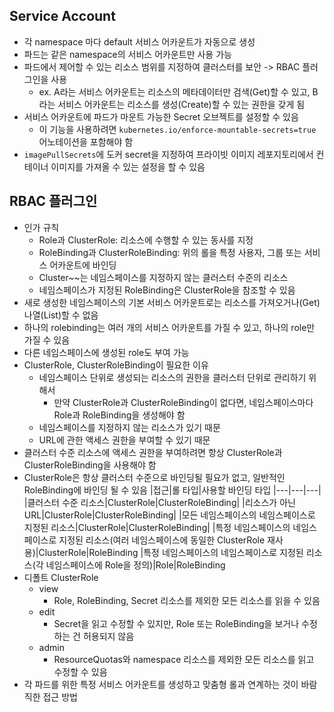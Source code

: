 ## Service Account
- 각 namespace 마다 default 서비스 어카운트가 자동으로 생성
- 파드는 같은 namespace의 서비스 어카운트만 사용 가능
- 파드에서 제어할 수 있는 리소스 범위를 지정하여 클러스터를 보안 -> RBAC 플러그인을 사용
  - ex. A라는 서비스 어카운트는 리소스의 메타데이터만 검색(Get)할 수 있고, B라는 서비스 어카운트는 리소스를 생성(Create)할 수 있는 권한을 갖게 됨
- 서비스 어카운트에 파드가 마운트 가능한 Secret 오브젝트를 설정할 수 있음
  - 이 기능을 사용하려면 `kubernetes.io/enforce-mountable-secrets=true` 어노테이션을 포함해야 함
- `imagePullSecrets`에 도커 secret을 지정하여 프라이빗 이미지 레포지토리에서 컨테이너 이미지를 가져올 수 있는 설정을 할 수 있음

## RBAC 플러그인
- 인가 규칙
  - Role과 ClusterRole: 리소스에 수행할 수 있는 동사를 지정
  - RoleBinding과 ClusterRoleBinding: 위의 롤을 특정 사용자, 그룹 또는 서비스 어카운트에 바인딩
  - Cluster~~는 네임스페이스를 지정하지 않는 클러스터 수준의 리소스
  - 네임스페이스가 지정된 RoleBinding은 ClusterRole을 참조할 수 있음
- 새로 생성한 네임스페이스의 기본 서비스 어카운트로는 리소스를 가져오거나(Get) 나열(List)할 수 없음
- 하나의 rolebinding는 여러 개의 서비스 어카운트를 가질 수 있고, 하나의 role만 가질 수 있음
- 다른 네임스페이스에 생성된 role도 부여 가능
- ClusterRole, ClusterRoleBinding이 필요한 이유
  - 네임스페이스 단위로 생성되는 리소스의 권한을 클러스터 단위로 관리하기 위해서
    - 만약 ClusterRole과 ClusterRoleBinding이 없다면, 네임스페이스마다 Role과 RoleBinding을 생성해야 함
  - 네임스페이스를 지정하지 않는 리소스가 있기 때문
  - URL에 관한 액세스 권한을 부여할 수 있기 때문
- 클러스터 수준 리소스에 액세스 권한을 부여하려면 항상 ClusterRole과 ClusterRoleBinding을 사용해야 함
- ClusterRole은 항상 클러스터 수준으로 바인딩될 필요가 없고, 일반적인 RoleBinding에 바인딩 될 수 있음
  |접근|롤 타입|사용할 바인딩 타입
  |---|---|---|
  |클러스터 수준 리소스|ClusterRole|ClusterRoleBinding|
  |리소스가 아닌 URL|ClusterRole|ClusterRoleBinding|
  |모든 네임스페이스의 네임스페이스로 지정된 리소스|ClusterRole|ClusterRoleBinding|
  |특정 네임스페이스의 네임스페이스로 지정된 리소스(여러 네임스페이스에 동일한 ClusterRole 재사용)|ClusterRole|RoleBinding
  |특정 네임스페이스의 네임스페이스로 지정된 리소스(각 네임스페이스에 Role을 정의)|Role|RoleBinding
- 디폴트 ClusterRole
  - view
    - Role, RoleBinding, Secret 리소스를 제외한 모든 리소스를 읽을 수 있음
  - edit
    - Secret을 읽고 수정할 수 있지만, Role 또는 RoleBinding을 보거나 수정하는 건 허용되지 않음
  - admin
    - ResourceQuotas와 namespace 리소스를 제외한 모든 리소스를 읽고 수정할 수 있음
- 각 파드를 위한 특정 서비스 어카운트를 생성하고 맞춤형 롤과 연계하는 것이 바람직한 접근 방법